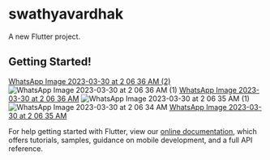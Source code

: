 # swathyavardhak

A new Flutter project.


## Getting Started!
[WhatsApp Image 2023-03-30 at 2 06 36 AM (2)](https://user-images.githubusercontent.com/87651595/228661512-72bc1ba6-6fcc-41c0-bf39-2e14a01e238c.jpeg)
![WhatsApp Image 2023-03-30 at 2 06 36 AM (1)](https://user-images.githubusercontent.com/87651595/228661536-d1bf2b40-242e-4dd8-8312-0b355d04d3af.jpeg)
[WhatsApp Image 2023-03-30 at 2 06 36 AM](https://user-images.githubusercontent.com/87651595/228661544-207d559c-f95d-4e7b-8b7c-c03faea9db1f.jpeg)
![WhatsApp Image 2023-03-30 at 2 06 35 AM (1)](https://user-images.githubusercontent.com/87651595/228661560-9208a9c7-a8c9-4c2d-a13e-7eefff96a194.jpeg)
![WhatsApp Image 2023-03-30 at 2 06 34 AM](https://user-images.githubusercontent.com/87651595/228661586-fc60bd5f-4502-45a9-957d-a4b43d1532c0.jpeg)
[WhatsApp Image 2023-03-30 at 2 06 35 AM](https://user-images.githubusercontent.com/87651595/228661579-39d0e5c5-665b-4219-9972-c64190cc44a1.jpeg)


For help getting started with Flutter, view our
[online documentation](https://flutter.dev/docs), which offers tutorials,
samples, guidance on mobile development, and a full API reference.

